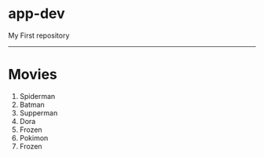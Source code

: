 # app-dev
My First repository

***

# Movies

1. Spiderman
2. Batman
3. Supperman
4. Dora
5. Frozen
6. Pokimon
7. Frozen
